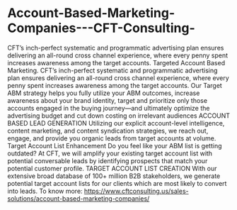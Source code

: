 # Account-Based-Marketing-Companies---CFT-Consulting-
CFT’s inch-perfect systematic and programmatic advertising plan ensures delivering an all-round cross channel experience, where every penny spent increases awareness among the target accounts.  Targeted Account Based Marketing. CFT’s inch-perfect systematic and programmatic advertising plan ensures delivering an all-round cross channel experience, where every penny spent increases awareness among the target accounts. Our Target ABM strategy helps you fully utilize your ABM outcomes, increase awareness about your brand identity, target and prioritize only those accounts engaged in the buying journey—and ultimately optimize the advertising budget and cut down costing on irrelevant audiences  ACCOUNT BASED LEAD GENERATION Utilizing our explicit account-level intelligence, content marketing, and content syndication strategies, we reach out, engage, and provide you organic leads from target accounts at volume.  Target Account List Enhancement Do you feel like your ABM list is getting outdated? At CFT, we will amplify your existing target account list with potential conversable leads by identifying prospects that match your potential customer profile.  TARGET ACCOUNT LIST CREATION With our extensive broad database of 100+ million B2B stakeholders, we generate potential target account lists for our clients which are most likely to convert into leads. To know more: https://www.cftconsulting.us/sales-solutions/account-based-marketing-companies/
